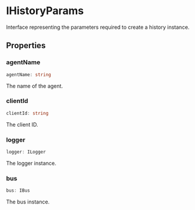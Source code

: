 # IHistoryParams

Interface representing the parameters required to create a history instance.

## Properties

### agentName

```ts
agentName: string
```

The name of the agent.

### clientId

```ts
clientId: string
```

The client ID.

### logger

```ts
logger: ILogger
```

The logger instance.

### bus

```ts
bus: IBus
```

The bus instance.
